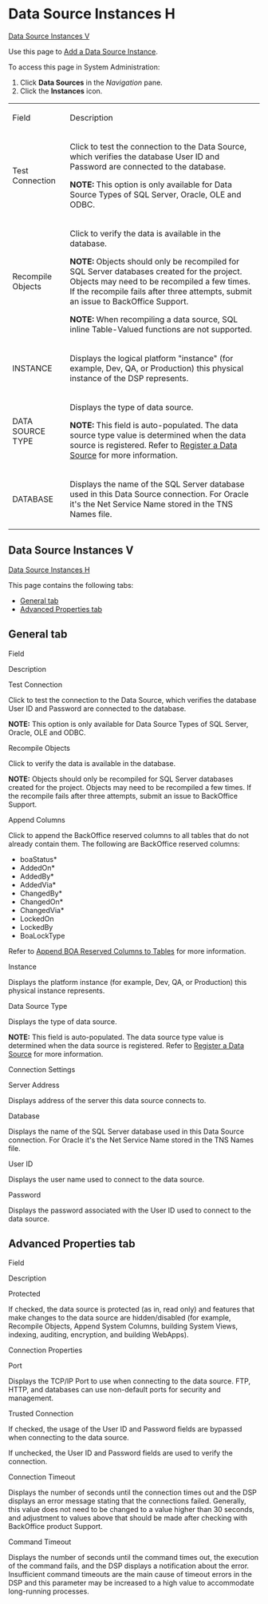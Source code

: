 # <span id="top"></span>Data Source Instances H

[Data Source Instances V](#Data)

<div class="use">

Use this page to [Add a Data Source
Instance](../Use_Cases/AddDataSourceInstance.htm).

</div>

To access this page in System Administration:

1.  Click **Data Sources** in the *Navigation* pane.
2.  Click the **Instances** icon.

<table>
<tbody>
<tr class="odd">
<td><p>Field</p></td>
<td><p>Description</p></td>
</tr>
<tr class="even">
<td><p>Test Connection</p></td>
<td><p>Click to test the connection to the Data Source, which verifies the database User ID and Password are connected to the database.</p>
<p><strong>NOTE:</strong> This option is only available for Data Source Types of SQL Server, Oracle, OLE and ODBC.</p></td>
</tr>
<tr class="odd">
<td><p>Recompile Objects</p></td>
<td><p>Click to verify the data is available in the database.</p>
<p><strong>NOTE:</strong> Objects should only be recompiled for SQL Server databases created for the project. Objects may need to be recompiled a few times. If the recompile fails after three attempts, submit an issue to BackOffice Support.</p>
<p><strong>NOTE:</strong> When recompiling a data source, SQL inline Table-Valued functions are not supported.</p></td>
</tr>
<tr class="even">
<td><p>INSTANCE</p></td>
<td><p>Displays the logical platform &quot;instance&quot; (for example, Dev, QA, or Production) this physical instance of the DSP represents.</p></td>
</tr>
<tr class="odd">
<td><p>DATA SOURCE TYPE</p></td>
<td><p>Displays the type of data source.</p>
<p><strong>NOTE:</strong> This field is auto-populated. The data source type value is determined when the data source is registered. Refer to <a href="../Use_Cases/Register_a_Data_Source.htm">Register a Data Source</a> for more information.</p></td>
</tr>
<tr class="even">
<td><p>DATABASE</p></td>
<td><p>Displays the name of the SQL Server database used in this Data Source connection. For Oracle it's the Net Service Name stored in the TNS Names file.</p></td>
</tr>
</tbody>
</table>

## <span id="Data"></span>Data Source Instances V

[Data Source Instances H](#top)

This page contains the following tabs: 

  - [General tab](#General)
  - [Advanced Properties tab](#Advanced)

## <span id="General"></span>General tab

Field

Description

Test Connection

Click to test the connection to the Data Source, which verifies the
database User ID and Password are connected to the database.

**NOTE:** This option is only available for Data Source Types of SQL
Server, Oracle, OLE and ODBC.

Recompile Objects

Click to verify the data is available in the database.

**NOTE:** Objects should only be recompiled for SQL Server databases
created for the project. Objects may need to be recompiled a few times.
If the recompile fails after three attempts, submit an issue to
BackOffice Support.

Append Columns

Click to append the BackOffice reserved columns to all tables that do
not already contain them. The following are BackOffice reserved columns:

  - boaStatus\*
  - AddedOn\*
  - AddedBy\*
  - AddedVia\*
  - ChangedBy\*
  - ChangedOn\*
  - ChangedVia\*
  - LockedOn
  - LockedBy
  - BoaLockType

Refer to [Append BOA Reserved Columns to
Tables](../../WebApp_Dev/Append_BOA_Reserved_Columns_to_Tables.htm) for
more information.

Instance

Displays the platform instance (for example, Dev, QA, or Production)
this physical instance represents.

Data Source Type

Displays the type of data source.

**NOTE:** This field is auto-populated. The data source type value is
determined when the data source is registered. Refer to [Register a Data
Source](../Use_Cases/Register_a_Data_Source.htm) for more information.

Connection Settings

Server Address

Displays address of the server this data source connects to.

Database

Displays the name of the SQL Server database used in this Data Source
connection. For Oracle it's the Net Service Name stored in the TNS Names
file.

User ID

Displays the user name used to connect to the data source.

Password

Displays the password associated with the User ID used to connect to the
data source.

## <span id="Advanced"></span>Advanced Properties tab

Field

Description

Protected

If checked, the data source is protected (as in, read only) and features
that make changes to the data source are hidden/disabled (for example,
Recompile Objects, Append System Columns, building System Views,
indexing, auditing, encryption, and building WebApps).

Connection Properties

Port

Displays the TCP/IP Port to use when connecting to the data source. FTP,
HTTP, and databases can use non-default ports for security and
management.

Trusted Connection

If checked, the usage of the User ID and Password fields are bypassed
when connecting to the data source.

If unchecked, the User ID and Password fields are used to verify the
connection.

Connection Timeout

Displays the number of seconds until the connection times out and the
DSP displays an error message stating that the connections failed.
Generally, this value does not need to be changed to a value higher than
30 seconds, and adjustment to values above that should be made after
checking with BackOffice product Support.

Command Timeout

Displays the number of seconds until the command times out, the
execution of the command fails, and the DSP displays a notification
about the error. Insufficient command timeouts are the main cause of
timeout errors in the DSP and this parameter may be increased to a high
value to accommodate long-running processes.
